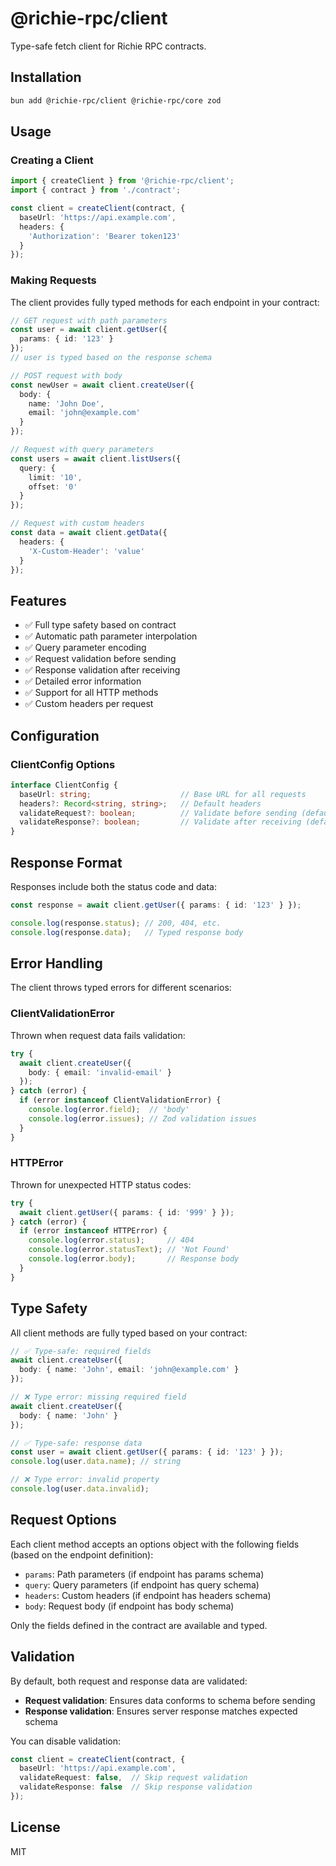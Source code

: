 # @richie-rpc/client

Type-safe fetch client for Richie RPC contracts.

## Installation

```bash
bun add @richie-rpc/client @richie-rpc/core zod
```

## Usage

### Creating a Client

```typescript
import { createClient } from '@richie-rpc/client';
import { contract } from './contract';

const client = createClient(contract, {
  baseUrl: 'https://api.example.com',
  headers: {
    'Authorization': 'Bearer token123'
  }
});
```

### Making Requests

The client provides fully typed methods for each endpoint in your contract:

```typescript
// GET request with path parameters
const user = await client.getUser({ 
  params: { id: '123' } 
});
// user is typed based on the response schema

// POST request with body
const newUser = await client.createUser({
  body: {
    name: 'John Doe',
    email: 'john@example.com'
  }
});

// Request with query parameters
const users = await client.listUsers({
  query: {
    limit: '10',
    offset: '0'
  }
});

// Request with custom headers
const data = await client.getData({
  headers: {
    'X-Custom-Header': 'value'
  }
});
```

## Features

- ✅ Full type safety based on contract
- ✅ Automatic path parameter interpolation
- ✅ Query parameter encoding
- ✅ Request validation before sending
- ✅ Response validation after receiving
- ✅ Detailed error information
- ✅ Support for all HTTP methods
- ✅ Custom headers per request

## Configuration

### ClientConfig Options

```typescript
interface ClientConfig {
  baseUrl: string;                    // Base URL for all requests
  headers?: Record<string, string>;   // Default headers
  validateRequest?: boolean;          // Validate before sending (default: true)
  validateResponse?: boolean;         // Validate after receiving (default: true)
}
```

## Response Format

Responses include both the status code and data:

```typescript
const response = await client.getUser({ params: { id: '123' } });

console.log(response.status); // 200, 404, etc.
console.log(response.data);   // Typed response body
```

## Error Handling

The client throws typed errors for different scenarios:

### ClientValidationError

Thrown when request data fails validation:

```typescript
try {
  await client.createUser({
    body: { email: 'invalid-email' }
  });
} catch (error) {
  if (error instanceof ClientValidationError) {
    console.log(error.field);  // 'body'
    console.log(error.issues); // Zod validation issues
  }
}
```

### HTTPError

Thrown for unexpected HTTP status codes:

```typescript
try {
  await client.getUser({ params: { id: '999' } });
} catch (error) {
  if (error instanceof HTTPError) {
    console.log(error.status);     // 404
    console.log(error.statusText); // 'Not Found'
    console.log(error.body);       // Response body
  }
}
```

## Type Safety

All client methods are fully typed based on your contract:

```typescript
// ✅ Type-safe: required fields
await client.createUser({
  body: { name: 'John', email: 'john@example.com' }
});

// ❌ Type error: missing required field
await client.createUser({
  body: { name: 'John' }
});

// ✅ Type-safe: response data
const user = await client.getUser({ params: { id: '123' } });
console.log(user.data.name); // string

// ❌ Type error: invalid property
console.log(user.data.invalid);
```

## Request Options

Each client method accepts an options object with the following fields (based on the endpoint definition):

- `params`: Path parameters (if endpoint has params schema)
- `query`: Query parameters (if endpoint has query schema)
- `headers`: Custom headers (if endpoint has headers schema)
- `body`: Request body (if endpoint has body schema)

Only the fields defined in the contract are available and typed.

## Validation

By default, both request and response data are validated:

- **Request validation**: Ensures data conforms to schema before sending
- **Response validation**: Ensures server response matches expected schema

You can disable validation:

```typescript
const client = createClient(contract, {
  baseUrl: 'https://api.example.com',
  validateRequest: false,  // Skip request validation
  validateResponse: false  // Skip response validation
});
```

## License

MIT

